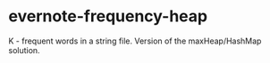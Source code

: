 evernote-frequency-heap
=======================

K - frequent words in a string file. Version of the maxHeap/HashMap solution.
